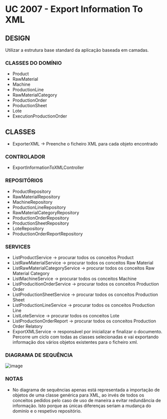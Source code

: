 # UC 2007 - Export Information To XML #

## DESIGN ##

Utilizar a estrutura base standard da aplicação baseada em camadas.

### CLASSES DO DOMÍNIO ###

* Product
* RawMaterial
* Machine
* ProductionLine
* RawMaterialCategory
* ProductionOrder
* ProductionSheet
* Lote
* ExecutionProductionOrder

## CLASSES ##

* ExporterXML -> Preenche o ficheiro XML para cada objeto encontrado

### CONTROLADOR ###

* ExportInformationToXMLController

### REPOSITÓRIOS ###

* ProductRepository
* RawMaterialRepository
* MachineRepository
* ProductionLineRepository
* RawMaterialCategoryRepository
* ProductionOrderRepository
* ProductionSheetRepository
* LoteRepository
* ProductionOrderReportRepository

### SERVICES ###

* ListProductService -> procurar todos os conceitos Product
* ListRawMaterialService -> procurar todos os conceitos Raw Material
* ListRawMaterialCategoryService -> procurar todos os conceitos Raw Material Category
* ListMachineService -> procurar todos os conceitos Machine
* ListProducitionOrderService -> procurar todos os conceitos Production Order
* ListProductionSheetService -> procurar todos os conceitos Production Sheet
* ListProductionLineService -> procurar todos os conceitos Production Line
* ListLoteService -> procurar todos os conceitos Lote
* ListProductionOrderReport -> procurar todos os conceitos Production Order Relatory
* ExportXMLService -> responsável por inicializar e finalizar o documento. Percorre um ciclo com todas as classes selecionadas e vai exportando informação dos vários objetos existentes para o ficheiro xml.

### DIAGRAMA DE SEQUÊNCIA ###

![image](UC_2007_ExportInformationToXML_SD.jpg)

### **NOTAS** ###

* No diagrama de sequências apenas está representada a importação de objetos de uma classe genérica para XML, ao invés de todos os conceitos pedidos pelo caso de uso de maneira a evitar redundância de informação. Isto porque as únicas diferenças seriam a mudança do dominío e o respetivo repositório.
